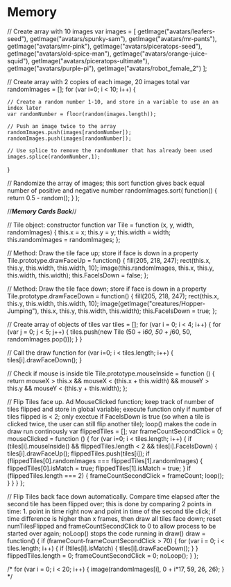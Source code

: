 # Memory

// Create array with 10 images
var images = [
    getImage("avatars/leafers-seed"),
    getImage("avatars/spunky-sam"),
    getImage("avatars/mr-pants"), 
    getImage("avatars/mr-pink"),
    getImage("avatars/piceratops-seed"),
    getImage("avatars/old-spice-man"),
    getImage("avatars/orange-juice-squid"),
    getImage("avatars/piceratops-ultimate"),
    getImage("avatars/purple-pi"),
    getImage("avatars/robot_female_2")
];

// Create array with 2 copies of each image, 20 images total
var randomImages = [];
for (var i=0; i < 10; i++) {
    
    // Create a random number 1-10, and store in a variable to use an an index later
    var randomNumber = floor(random(images.length));
    
    // Push an image twice to the array
    randomImages.push(images[randomNumber]);
    randomImages.push(images[randomNumber]);
    
    // Use splice to remove the randomNumer that has already been used
    images.splice(randomNumber,1);
}


// Randomize the array of images; this sort function gives back equal number of positive and negative number
randomImages.sort(
    function() {
    return 0.5 - random();
    }
);



//***Memory Cards Back***//

// Tile object: constructor function
var Tile = function (x, y, width, randomImages) {
    this.x = x;
    this.y = y;
    this.width = width;
    this.randomImages = randomImages;
};

// Method: Draw the tile face up; store if face is down in a property
Tile.prototype.drawFaceUp = function() {
     fill(205, 218, 247);
     rect(this.x, this.y, this.width, this.width, 10);
     image(this.randomImages, this.x, this.y, this.width, this.width);
     this.FaceIsDown = false;
};

// Method: Draw the tile face down; store if face is down in a property
Tile.prototype.drawFaceDown = function() {
     fill(205, 218, 247);
     rect(this.x, this.y, this.width, this.width, 10);
     image(getImage("creatures/Hopper-Jumping"), this.x, this.y, this.width, this.width);
     this.FaceIsDown = true;
};

// Create array of objects of tiles
var tiles = [];
for (var i = 0; i < 4; i++) {
    for (var j = 0; j < 5; j++) {
tiles.push(new Tile (50 + i*60, 50 + j*60, 50, randomImages.pop()));
}
}

// Call the draw function
for (var i=0; i < tiles.length; i++) {
    tiles[i].drawFaceDown();
}


// Check if mouse is inside tile
Tile.prototype.mouseInside = function () {
    return mouseX > this.x && 
    mouseX < (this.x + this.width) && 
    mouseY > this.y && 
    mouseY < (this.y + this.width);
};

// Flip Tiles face up. Ad MouseClicked function; keep track of number of tiles flipped and store in global variable; execute function only if number of tiles flipped is < 2; only exectue if FaceIsDown is true (so when a tile is clicked twice, the user can still flip another tile); loop() makes the code in draw run continously
var flippedTiles = [];
var frameCountSecondClick = 0;
mouseClicked = function () {
    for (var i=0; i < tiles.length; i++) {
        if (tiles[i].mouseInside() && flippedTiles.length < 2 && tiles[i].FaceIsDown) {
            tiles[i].drawFaceUp();
            flippedTiles.push(tiles[i]);
            if (flippedTiles[0].randomImages === flippedTiles[1].randomImages) {
                flippedTiles[0].isMatch = true;
                flippedTiles[1].isMatch = true;
            }
            if (flippedTiles.length === 2) {
                frameCountSecondClick = frameCount;
                loop();
            }
        }
    }
};

// Flip Tiles back face down automatically. Compare time elapsed after the second tile has been flipped over; this is done by comparing 2 points in time: 1. point in time right now and point in time of the second tile click; if time difference is higher than x frames, then draw all tiles face down; reset numTilesFlipped and frameCountSecondClick to 0 to allow process to be started over again; noLoop() stops the code running in draw()
draw = function() {
    if (frameCount-frameCountSecondClick > 70) {
        for (var i = 0; i < tiles.length; i++) {
            if (!tiles[i].isMatch) {
                tiles[i].drawFaceDown();
            }
        }
        flippedTiles.length = 0;
        frameCountSecondClick = 0;
        noLoop();
    }
};


/* 
for (var i = 0; i < 20; i++) {
    image(randomImages[i], 0 + i*17, 59, 26, 26);
}
*/

